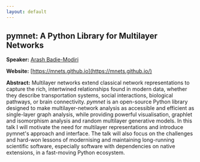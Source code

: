 ```yaml
---
layout: default
---
```


## pymnet: A Python Library for Multilayer Networks

**Speaker:** [Arash Badie-Modiri](https://vaalit.arash.network)

**Website:** [https://mnets.github.io](https://mnets.github.io/)

**Abstract:** Multilayer networks extend classical network representations to capture the rich, intertwined relationships found in modern data, whether they describe transportation systems, social interactions, biological pathways, or brain connectivity. *pymnet* is an open-source Python library designed to make multilayer-network analysis as accessible and efficient as single-layer graph analysis, while providing powerful visualisation, graphlet and isomorphism analysis and random multilayer generative models. In this talk I will motivate the need for multilayer representations and introduce pymnet's approach and interface. The talk will also focus on the challenges and hard-won lessons of modernising and maintaining long-running scientific software, especially software with dependencies on native extensions, in a fast-moving Python ecosystem.